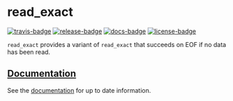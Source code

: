 # read_exact

[![travis-badge][]][travis] [![release-badge][]][cargo] [![docs-badge][]][docs] [![license-badge][]][license]

`read_exact` provides a variant of `read_exact` that succeeds on EOF if no data
has been read.

## [Documentation][docs]

See the [documentation][docs] for up to date information.

[travis-badge]: https://img.shields.io/travis/arcnmx/read_exact/master.svg?style=flat-square
[travis]: https://travis-ci.org/arcnmx/read_exact
[release-badge]: https://img.shields.io/crates/v/read_exact.svg?style=flat-square
[cargo]: https://crates.io/crates/read_exact
[docs-badge]: https://img.shields.io/badge/API-docs-blue.svg?style=flat-square
[docs]: http://arcnmx.github.io/read_exact/read_exact/
[license-badge]: https://img.shields.io/badge/license-MIT-ff69b4.svg?style=flat-square
[license]: https://github.com/arcnmx/read_exact/blob/master/COPYING
